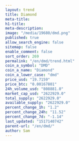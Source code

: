 ```yaml
---
layout: trend
title: Diamond
meta-title: 
h1-title: 
meta-description: 
image: "/media/19680/dmd.png"
published: true
allow_search_engine: false
sitemap: false
enable_comment: false
sort_order: 269
permalink: "/en/dmd/trend.html"
coin_a_symbol: "DMD"
coin_a_name: "Diamond"
coin_a_lower_case: "dmd"
price_usd: "19.7159"
price_btc: "0.00167801"
24h_volume_usd: "808881.0"
market_cap_usd: "2622929.0"
total_supply: "2622929.0"
available_supply: "2622929.0"
percent_change_1h: "1.2"
percent_change_24h: "11.52"
percent_change_7d: "-1.14"
last_updated: "1517140742"
parent-url: "/en/dmd/"
author: Sam
---
```


